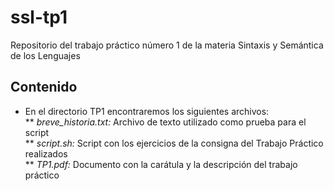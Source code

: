 # ssl-tp1
Repositorio del trabajo práctico número 1 de la materia Sintaxis y Semántica de los Lenguajes

## Contenido
* En el directorio TP1 encontraremos los siguientes archivos: <br />
** *breve_historia.txt:* Archivo de texto utilizado como prueba para el script <br/>
** *script.sh:* Script con los ejercicios de la consigna del Trabajo Práctico realizados <br/>
** *TP1.pdf:* Documento con la carátula y la descripción del trabajo práctico 